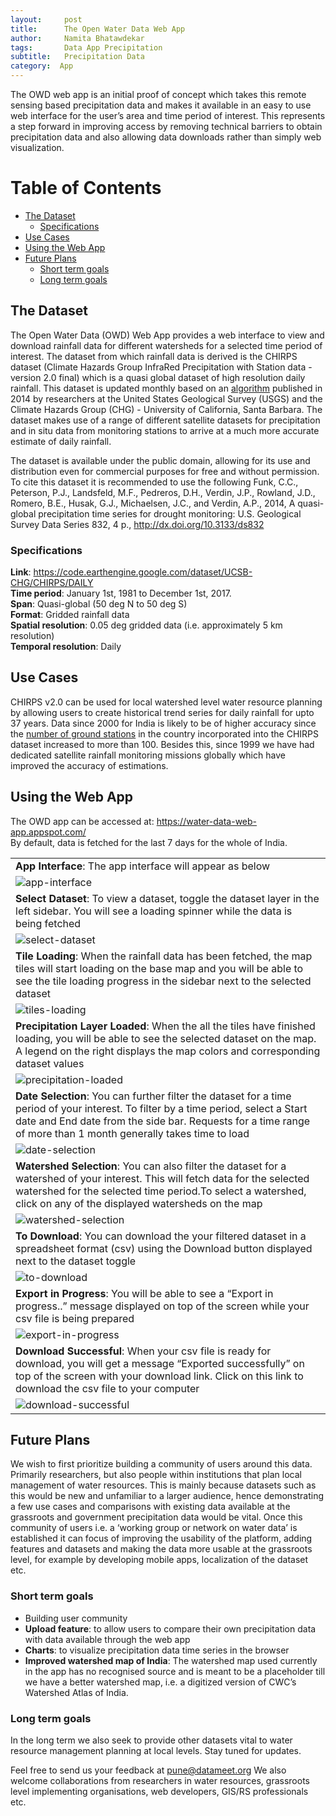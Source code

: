 ```yaml
---
layout:     post
title:      The Open Water Data Web App
author:     Namita Bhatawdekar
tags: 		Data App Precipitation
subtitle:  	Precipitation Data
category:  App
---
```

<!-- Start Writing Below in Markdown -->

The OWD web app is an initial proof of concept which takes this remote sensing based precipitation data and makes it available in an easy to use web interface for the user’s area and time period of interest. This represents a step forward in improving access by removing technical barriers to obtain precipitation data and also allowing data downloads rather than simply web visualization. 

Table of Contents
===================
  * [The Dataset](##The-Dataset)
    * [Specifications](###Specifications)
  * [Use Cases](##Use-Cases)
  * [Using the Web App](##Using-the-Web-App)
  * [Future Plans](##Future-Plans)
    * [Short term goals](###Short-term-goals)
    * [Long term goals](###Long-term-goals)
  
## The Dataset
The Open Water Data (OWD) Web App provides a web interface to view and download rainfall data for different watersheds for a selected time period of interest. The dataset from which rainfall data is derived is the CHIRPS dataset (Climate Hazards Group InfraRed Precipitation with Station data - version 2.0 final) which is a quasi global dataset of high resolution daily rainfall. 
This dataset is updated monthly based on an [algorithm](http://dx.doi.org/10.3133/ds832) published in 2014 by researchers at the United States Geological Survey (USGS) and the Climate Hazards Group (CHG) - University of California, Santa Barbara. The dataset makes use of a range of different satellite datasets for precipitation and in situ data from monitoring stations to arrive at a much more accurate estimate of daily rainfall.

The dataset is available under the public domain, allowing for its use and distribution even for commercial purposes for free and without permission. To cite this dataset it is recommended to use the following
Funk, C.C., Peterson, P.J., Landsfeld, M.F., Pedreros, D.H., Verdin, J.P., Rowland, J.D., Romero, B.E., Husak, G.J., Michaelsen, J.C., and Verdin, A.P., 2014, A quasi-global precipitation time series for drought monitoring: U.S. Geological Survey Data Series 832, 4 p., http://dx.doi.org/10.3133/ds832

### Specifications
**Link**: https://code.earthengine.google.com/dataset/UCSB-CHG/CHIRPS/DAILY<br>
**Time period**: January 1st, 1981 to December 1st, 2017.<br>
**Span**: Quasi-global (50 deg N to 50 deg S)<br>
**Format**: Gridded rainfall data<br>
**Spatial resolution**: 0.05 deg gridded data (i.e. approximately 5 km resolution)<br>
**Temporal resolution**: Daily<br>

## Use Cases
CHIRPS v2.0 can be used for local watershed level water resource planning by allowing users to create historical trend series for daily rainfall for upto 37 years. Data since 2000 for India is likely to be of higher accuracy since the [number of ground stations](ftp://ftp.chg.ucsb.edu/pub/org/chg/products/CHIRPS-2.0/diagnostics/stations-perMonth-byCountry/pngs/India.072.station.count.CHIRPS-v2.0.png) in the country incorporated into the CHIRPS dataset increased to more than 100. Besides this, since 1999 we have had dedicated satellite rainfall monitoring missions globally which have improved the accuracy of estimations. 

## Using the Web App
The OWD app can be accessed at: https://water-data-web-app.appspot.com/<br>
By default, data is fetched for the last 7 days for the whole of India.

|   |
|:---|
|**App Interface**: The app interface will appear as below|
|![app-interface](https://datameet-pune.github.io/open-water-data/img/app-interface.png)|
|**Select Dataset**: To view a dataset, toggle the dataset layer in the left sidebar. You will see a loading spinner while the data is being fetched|
|![select-dataset](https://datameet-pune.github.io/open-water-data/img/select-dataset.png)|
|**Tile Loading**: When the rainfall data has been fetched, the map tiles will start loading on the base map and you will be able to see the tile loading progress in the sidebar next to the selected dataset|
|![tiles-loading](https://datameet-pune.github.io/open-water-data/img/tiles-loading.png)|
|**Precipitation Layer Loaded**: When the all the tiles have finished loading, you will be able to see the selected dataset on the map. A legend on the right displays the map colors and corresponding dataset values|
|![precipitation-loaded](https://datameet-pune.github.io/open-water-data/img/precipitation-loaded.png)|
|**Date Selection**: You can further filter the dataset for a time period of your interest. To filter by a time period, select a Start date and End date from the side bar. Requests for a time range of more than 1 month generally takes time to load|
|![date-selection](https://datameet-pune.github.io/open-water-data/img/date-selection.png)|
|**Watershed Selection**: You can also filter the dataset for a watershed of your interest. This will fetch data for the selected watershed for the selected time period.To select a watershed, click on any of the displayed watersheds on the map|
|![watershed-selection](https://datameet-pune.github.io/open-water-data/img/watershed-selection.png)|
|**To Download**: You can download the your filtered dataset in a spreadsheet format (csv) using the Download button displayed next to the dataset toggle|
|![to-download](https://datameet-pune.github.io/open-water-data/img/download-highlight.png)|
|**Export in Progress**: You will be able to see a “Export in progress..” message displayed on top of the screen while your csv file is being prepared|
|![export-in-progress](https://datameet-pune.github.io/open-water-data/img/export-in-progress.png)|
|**Download Successful**: When your csv file is ready for download, you will get a message “Exported successfully” on top of the screen with your download link. Click on this link to download the csv file to your computer|
|![download-successful](https://datameet-pune.github.io/open-water-data/img/download-successful.png)|

## Future Plans
We wish to first prioritize building a community of users around this data. Primarily researchers, but also people within institutions that plan local management of water resources. This is mainly because datasets such as this would be new and unfamiliar to a larger audience, hence demonstrating a few use cases and comparisons with existing data available at the grassroots and government precipitation data would be vital.
Once this community of users i.e. a ‘working group or network on water data’ is established it can focus of improving the usability of the platform, adding features and datasets and making the data more usable at the grassroots level, for example by developing mobile apps, localization of the dataset etc.

### Short term goals
* Building user community
* __Upload feature__: to allow users to compare their own precipitation data with data available through the web app
* __Charts__: to visualize precipitation data time series in the browser
* __Improved watershed map of India__: The watershed map used currently in the app has no recognised source and is meant to be a placeholder till we have a better watershed map, i.e. a digitized version of CWC’s Watershed Atlas of India.

### Long term goals
In the long term we also seek to provide other datasets vital to water resource management planning at local levels. Stay tuned for updates.

Feel free to send us your feedback at pune@datameet.org
We also welcome collaborations from researchers in water resources, grassroots level implementing organisations, web developers, GIS/RS professionals etc.






